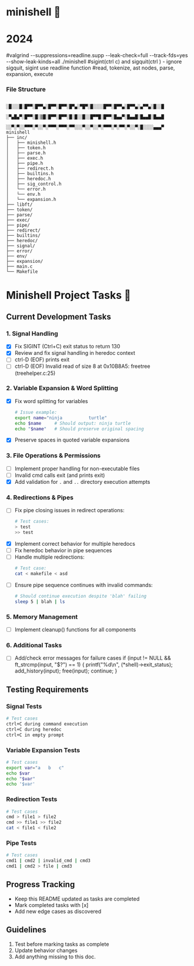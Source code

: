 # minishell 🐚
# 2024
#valgrind --suppressions=readline.supp --leak-check=full --track-fds=yes --show-leak-kinds=all ./minishell
#sigint(ctrl c) and sigquit(ctrl \) - ignore sigquit, sigint use readline function
#read, tokenize, ast nodes, parse, expansion, execute

### File Structure
```
                  ░█░░░█░█▀▀░█▀▀▄░█▀▀░█▀▀░█▀▄░▀█▀░█░░░░█▀▀░█▀▀▄░█▀▀▄░▄▀▀▄░█░░█
                  ░▀▄█▄▀░█▀▀░█░▒█░█▀▀░█▀▀░█░█░░█░░█▀▀█░█▀▀░█▄▄▀░█▄▄█░█▄▄█░█▄▄█
                  ░░▀░▀░░▀▀▀░▀░░▀░▀▀▀░▀▀▀░▀▀░░░▀░░▀░░▀░▀▀▀░▀░▀▀░▀░░▀░█░░░░▄▄▄▀
minishell
├── inc/
│   ├── minishell.h
│   ├── token.h
│   ├── parse.h
│   ├── exec.h
│   ├── pipe.h
│   ├── redirect.h
│   ├── builtins.h
│   ├── heredoc.h
│   ├── sig_control.h
│   └── error.h
│   └── env.h
│   └── expansion.h
├── libft/
├── token/
├── parse/
├── exec/
├── pipe/
├── redirect/
├── builtins/
├── heredoc/
├── signal/
├── error/
├── env/
├── expansion/
├── main.c
└── Makefile
```
# Minishell Project Tasks 🐚

## Current Development Tasks

### 1. Signal Handling
- [X] Fix SIGINT (Ctrl+C) exit status to return 130
- [X] Review and fix signal handling in heredoc context
- [ ] ctrl-D (EOF) prints exit
- [ ] ctrl-D (EOF) Invalid read of size 8 at 0x10B8A5: freetree (treehelper.c:25)

### 2. Variable Expansion & Word Splitting
- [x] Fix word splitting for variables
  ```bash
  # Issue example:
  export name="ninja          turtle"
  echo $name     # Should output: ninja turtle
  echo "$name"   # Should preserve original spacing
  ```
- [x] Preserve spaces in quoted variable expansions

### 3. File Operations & Permissions
- [ ] Implement proper handling for non-executable files
- [ ] Invalid cmd calls exit (and prints exit)
- [x] Add validation for `.` and `..` directory execution attempts

### 4. Redirections & Pipes
- [ ] Fix pipe closing issues in redirect operations:
  ```bash
  # Test cases:
  > test
  >> test
  ```
- [X] Implement correct behavior for multiple heredocs
- [ ] Fix heredoc behavior in pipe sequences
- [ ] Handle multiple redirections:
  ```bash
  # Test case:
  cat < makefile < asd
  ```
- [ ] Ensure pipe sequence continues with invalid commands:
  ```bash
  # Should continue execution despite 'blah' failing
  sleep 5 | blah | ls
  ```

### 5. Memory Management
- [ ] Implement cleanup() functions for all components

### 6. Additional Tasks
- [ ] Add/check error messages for failure cases
      if (input != NULL && ft_strcmp(input, "$?") == 1)
		  {
		    printf("%d\n", (*shell)->exit_status);
		    add_history(input);
		    free(input);
		    continue;
      }
## Testing Requirements

### Signal Tests
```bash
# Test cases
ctrl+C during command execution
ctrl+C during heredoc
ctrl+C in empty prompt
```

### Variable Expansion Tests
```bash
# Test cases
export var="a   b   c"
echo $var
echo "$var"
echo '$var'
```

### Redirection Tests
```bash
# Test cases
cmd > file1 > file2
cmd >> file1 >> file2
cat < file1 < file2
```

### Pipe Tests
```bash
# Test cases
cmd1 | cmd2 | invalid_cmd | cmd3
cmd1 | cmd2 > file | cmd3
```

## Progress Tracking
- Keep this README updated as tasks are completed
- Mark completed tasks with [x]
- Add new edge cases as discovered

## Guidelines
1. Test before marking tasks as complete
2. Update behavior changes
3. Add anything missing to this doc.

